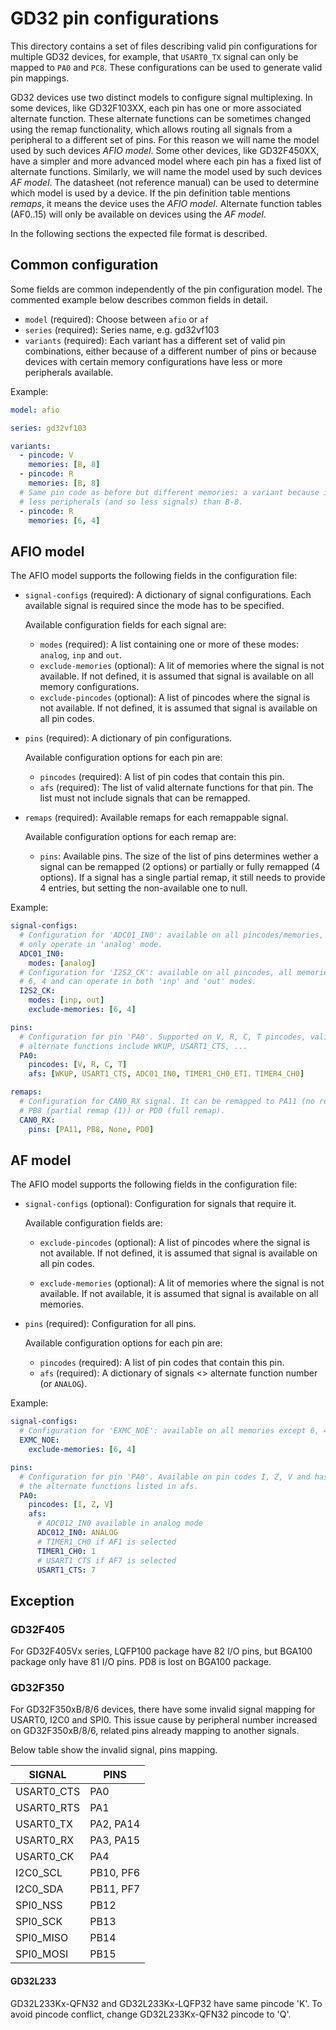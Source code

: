 # GD32 pin configurations

This directory contains a set of files describing valid pin configurations for
multiple GD32 devices, for example, that `USART0_TX` signal can only be mapped
to `PA0` and `PC8`. These configurations can be used to generate valid pin
mappings.

GD32 devices use two distinct models to configure signal multiplexing. In
some devices, like GD32F103XX, each pin has one or more associated alternate
function. These alternate functions can be sometimes changed using the remap
functionality, which allows routing all signals from a peripheral to a
different set of pins. For this reason we will name the model used by such
devices *AFIO model*. Some other devices, like GD32F450XX, have a simpler
and more advanced model where each pin has a fixed list of alternate functions.
Similarly, we will name the model used by such devices *AF model*. The datasheet
(not reference manual) can be used to determine which model is used by a device.
If the pin definition table mentions *remaps*, it means the device uses the
*AFIO model*. Alternate function tables (AF0..15) will only be available on
devices using the *AF model*.

In the following sections the expected file format is described.

## Common configuration

Some fields are common independently of the pin configuration model.
The commented example below describes common fields in detail.

- `model` (required): Choose between `afio` or `af`
- `series` (required): Series name, e.g. gd32vf103
- `variants` (required): Each variant has a different set of valid pin
  combinations, either because of a different number of pins or because devices
  with certain memory configurations have less or more peripherals available.

Example:

```yaml
model: afio

series: gd32vf103

variants:
  - pincode: V
    memories: [B, 8]
  - pincode: R
    memories: [B, 8]
  # Same pin code as before but different memories: a variant because it has
  # less peripherals (and so less signals) than B-8.
  - pincode: R
    memories: [6, 4]
```

## AFIO model

The AFIO model supports the following fields in the configuration file:

- `signal-configs` (required): A dictionary of signal configurations. Each
  available signal is required since the mode has to be specified.

  Available configuration fields for each signal are:

  - `modes` (required): A list containing one or more of these modes: `analog`,
    `inp` and `out`.
  - `exclude-memories` (optional): A lit of memories where the signal is not
    available. If not defined, it is assumed that signal is available on all
    memory configurations.
  - `exclude-pincodes` (optional): A list of pincodes where the signal is not
    available. If not defined, it is assumed that signal is available on all
    pin codes.

- `pins` (required): A dictionary of pin configurations.

  Available configuration options for each pin are:

  - `pincodes` (required): A list of pin codes that contain this pin.
  - `afs` (required): The list of valid alternate functions for that pin.
    The list must not include signals that can be remapped.

- `remaps` (required): Available remaps for each remappable signal.

  Available configuration options for each remap are:

  - `pins`: Available pins. The size of the list of pins determines wether
    a signal can be remapped (2 options) or partially or fully remapped
    (4 options). If a signal has a single partial remap, it still needs
    to provide 4 entries, but setting the non-available one to null.

Example:

```yaml
signal-configs:
  # Configuration for 'ADC01_IN0': available on all pincodes/memories, can
  # only operate in 'analog' mode.
  ADC01_IN0:
    modes: [analog]
  # Configuration for 'I2S2_CK': available on all pincodes, all memories except
  # 6, 4 and can operate in both 'inp' and 'out' modes.
  I2S2_CK:
    modes: [inp, out]
    exclude-memories: [6, 4]

pins:
  # Configuration for pin 'PA0'. Supported on V, R, C, T pincodes, valid
  # alternate functions include WKUP, USART1_CTS, ...
  PA0:
    pincodes: [V, R, C, T]
    afs: [WKUP, USART1_CTS, ADC01_IN0, TIMER1_CH0_ETI，TIMER4_CH0]

remaps:
  # Configuration for CAN0_RX signal. It can be remapped to PA11 (no remap),
  # PB8 (partial remap (1)) or PD0 (full remap).
  CAN0_RX:
    pins: [PA11, PB8, None, PD0]
```

## AF model

The AFIO model supports the following fields in the configuration file:

- `signal-configs` (optional): Configuration for signals that require it.

  Available configuration fields are:

  - `exclude-pincodes` (optional): A list of pincodes where the signal is not
    available. If not defined, it is assumed that signal is available on all
    pin codes.

  - `exclude-memories` (optional): A lit of memories where the signal is not
    available. If not available, it is assumed that signal is available on all
    memories.

- `pins` (required): Configuration for all pins.

  Available configuration options for each pin are:

  - `pincodes` (required): A list of pin codes that contain this pin.
  - `afs` (required): A dictionary of signals <> alternate function
    number (or `ANALOG`).

Example:

```yaml
signal-configs:
  # Configuration for 'EXMC_NOE': available on all memories except 6, 4.
  EXMC_NOE:
    exclude-memories: [6, 4]

pins:
  # Configuration for pin 'PA0'. Available on pin codes I, Z, V and has
  # the alternate functions listed in afs.
  PA0:
    pincodes: [I, Z, V]
    afs:
      # ADC012_IN0 available in analog mode
      ADC012_IN0: ANALOG
      # TIMER1_CH0 if AF1 is selected
      TIMER1_CH0: 1
      # USART1_CTS if AF7 is selected
      USART1_CTS: 7
```

## Exception

### GD32F405
For GD32F405Vx series, LQFP100 package have 82 I/O pins, but BGA100 package only have 81 I/O pins. PD8 is lost on BGA100 package.

### GD32F350
For GD32F350xB/8/6 devices, there have some invalid signal mapping for USART0, I2C0 and SPI0.
This issue cause by peripheral number increased on GD32F350xB/8/6, related pins already mapping
to another signals.

Below table show the invalid signal, pins mapping.

| SIGNAL     | PINS      |
| ---------- | --------- |
| USART0_CTS | PA0       |
| USART0_RTS | PA1       |
| USART0_TX  | PA2, PA14 |
| USART0_RX  | PA3, PA15 |
| USART0_CK  | PA4       |
| I2C0_SCL   | PB10, PF6 |
| I2C0_SDA   | PB11, PF7 |
| SPI0_NSS   | PB12      |
| SPI0_SCK   | PB13      |
| SPI0_MISO  | PB14      |
| SPI0_MOSI  | PB15      |

#### GD32L233

GD32L233Kx-QFN32 and GD32L233Kx-LQFP32 have same pincode 'K'. To avoid pincode conflict, change GD32L233Kx-QFN32 pincode to 'Q'.
